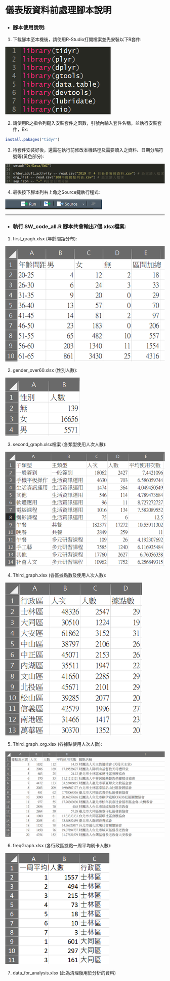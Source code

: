 # 儀表版資料前處理腳本說明

- ### 腳本使用說明:
1. 下載腳本至本機後，請使用R-Studio打開檔案並先安裝以下R套件:
	

![](./img/packages_install.png)
	
2. 請使用R之指令列鍵入安裝套件之函數，引號內輸入套件名稱，並執行安裝套件，Ex:
	
```R
install.pakages("tidyr")
```

3. 待套件安裝好後，還需在執行前修改本機路徑及需要讀入之資料、日期分隔符號等(黃色部分):
	

![](./img/setwd.png)
	
4. 最後按下腳本列右上角之Source鍵執行程式:
	

![](./img/run.png)

------

- ### 執行 SW_code_all.R 腳本共會輸出7個.xlsx檔案:
	
1. first_gragh.xlsx (年齡間距分布):
	

![](./img/fg.png)
	
2. gender_over60.xlsx (性別人數):
	

![](./img/genderover60.png)
	
3. second_graph.xlsx檔案 (各類型使用人次人數): 
	

![](./img/sg.png)
	
4. Third_graph.xlsx (各區據點數及使用人次人數):
	

![](./img/tg.png)
	
5. Third_graph_org.xlsx (各據點使用人次人數):	
	

![](./img/tg2.png)
	
6. freqGraph.xlsx (各行政區據點一周平均刷卡人數): 
	

![](./img/freq.png)

7. data_for_analysis.xlsx (此為清理後用於分析的資料)
